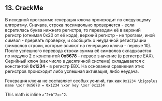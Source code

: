 ## 13.   CrackMe

В исходной программе генерация ключа происходит по следующему алгоритму. Сначала, строка посимвольно проверяется - если всретилась буква нижнего регистра, то переводим её в верхний регистр (отнимая 0x20 от её кода), верхний регистр - не трогаем, иной символ - прервать проверку, и сообщить о неудачной регистрации (символов строки, которые влияют на генерацию ключа - первые 10). После успешного перевода строки сумма её символов складывается по модулю 2 с константой **0x5678** - первое значение (в регистре EAX). Серийный ключ (как число в десятичной системе) складывается с константой **0x1234** - в регистр EBX. На основании сравнения этих регистров происходит либо успешная активация, либо неудача. 

Генерация ключа не составляет особых усилий, так как `0x1234 \bigoplus name \xor 0x5678 = 0x1234 \xor key \xor 0x1234`

This math is inline `a^2+b^2=c^2`.
